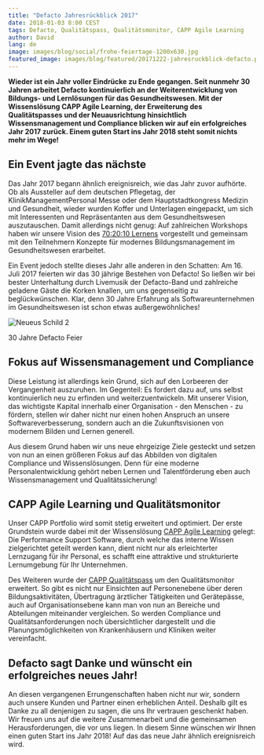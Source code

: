 ```yaml
---
title: "Defacto Jahresrückblick 2017"
date: 2018-01-03 8:00 CEST
tags: Defacto, Qualitätspass, Qualitätsmonitor, CAPP Agile Learning
author: David
lang: de
image: images/blog/social/frohe-feiertage-1200x630.jpg
featured_image: images/blog/featured/20171222-jahresruckblick-defacto.png
---
```


__Wieder ist ein Jahr voller Eindrücke zu Ende gegangen. Seit nunmehr 30 Jahren arbeitet Defacto kontinuierlich an der Weiterentwicklung von Bildungs- und Lernlösungen für das Gesundheitswesen. Mit der Wissenslösung CAPP Agile Learning, der Erweiterung des Qualitätspasses und der Neuausrichtung hinsichtlich Wissensmanagement und Compliance blicken wir auf ein erfolgreiches Jahr 2017 zurück. Einem guten Start ins Jahr 2018 steht somit nichts mehr im Wege!__

## Ein Event jagte das nächste

Das Jahr 2017 begann ähnlich ereignisreich, wie das Jahr zuvor aufhörte. Ob als Aussteller auf dem deutschen Pflegetag, der KlinikManagementPersonal Messe oder dem Hauptstadtkongress Medizin und Gesundheit, wieder wurden Koffer und Unterlagen eingepackt, um sich mit Interessenten und Repräsentanten aus dem Gesundheitswesen auszutauschen. Damit allerdings nicht genug: Auf zahlreichen Workshops haben wir unsere Vision des [70:20:10 Lernens](/70-20-10/) vorgestellt und gemeinsam mit den Teilnehmern Konzepte für modernes Bildungsmanagement im Gesundheitswesen erarbeitet.

Ein Event jedoch stellte dieses Jahr alle anderen in den Schatten: Am 16. Juli 2017 feierten wir das 30 jährige Bestehen von Defacto! So ließen wir bei bester Unterhaltung durch Livemusik der Defacto-Band und zahlreiche geladene Gäste die Korken knallen, um uns gegenseitig zu beglückwünschen. Klar, denn 30 Jahre Erfahrung als Softwareunternehmen im Gesundheitswesen ist schon etwas außergewöhnliches!

![Neueus Schild 2](/images/blog/30-jaar-03.jpg)
<p class="caption">30 Jahre Defacto Feier</p>

## Fokus auf Wissensmanagement und Compliance

Diese Leistung ist allerdings kein Grund, sich auf den Lorbeeren der Vergangenheit auszuruhen. Im Gegenteil: Es fordert dazu auf, uns selbst kontinuierlich neu zu erfinden und weiterzuentwickeln. Mit unserer Vision, das wichtigste Kapital innerhalb einer Organisation - den Menschen - zu fördern, stellen wir daher nicht nur einen hohen Anspruch an unsere Softwareverbesserung, sondern auch an die Zukunftsvisionen von modernem Bilden und Lernen generell.

Aus diesem Grund haben wir uns neue ehrgeizige Ziele gesteckt und setzen von nun an einen größeren Fokus auf das Abbilden von digitalen Compliance und Wissenslösungen. Denn für eine moderne Personalentwicklung gehört neben Lernen und Talentförderung eben auch Wissensmanagement und Qualitätssicherung!

## CAPP Agile Learning und Qualitätsmonitor

Unser CAPP Portfolio wird somit stetig erweitert und optimiert. Der erste Grundstein wurde dabei mit der Wissenslösung [CAPP Agile Learning](/capp-agile-learning/) gelegt: Die Performance Support Software, durch welche das interne Wissen zielgerichtet geteilt werden kann, dient nicht nur als erleichterter Lernzugang für ihr Personal, es schafft eine attraktive und strukturierte Lernumgebung für Ihr Unternehmen.

Des Weiteren wurde der [CAPP Qualitätspass](/capp-compliance-qualifikationsmanagement/) um den Qualitätsmonitor erweitert. So gibt es nicht nur Einsichten auf Personenebene über deren Bildungsaktivitäten, Übertragung ärztlicher Tätigkeiten und Gerätepässe, auch auf Organisationsebene kann man von nun an Bereiche und Abteilungen miteinander vergleichen. So werden Compliance und Qualitätsanforderungen noch übersichtlicher dargestellt und die Planungsmöglichkeiten von Krankenhäusern und Kliniken weiter vereinfacht.

## Defacto sagt Danke und wünscht ein erfolgreiches neues Jahr!

An diesen vergangenen Errungenschaften haben nicht nur wir, sondern auch unsere Kunden und Partner einen erheblichen Anteil. Deshalb gilt es Danke zu all denjenigen zu sagen, die uns Ihr vertrauen geschenkt haben. Wir freuen uns auf die weitere Zusammenarbeit und die gemeinsamen Herausforderungen, die vor uns liegen. In diesem Sinne wünschen wir Ihnen einen guten Start ins Jahr 2018! Auf das das neue Jahr ähnlich ereignisreich wird.
